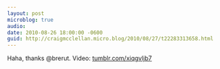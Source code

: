 ```yaml
---
layout: post
microblog: true
audio: 
date: 2010-08-26 18:00:00 -0600
guid: http://craigmcclellan.micro.blog/2010/08/27/t22283313658.html
---
```

Haha, thanks @brerut. Video: [tumblr.com/xiqgvljb7](http://tumblr.com/xiqgvljb7)
